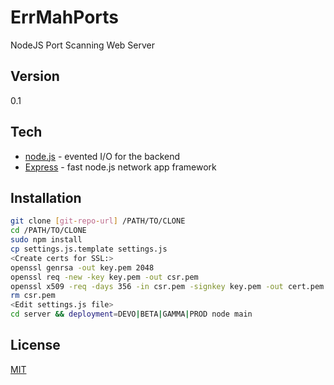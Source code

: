 ErrMahPorts
=========
NodeJS Port Scanning Web Server

Version
-------

0.1

Tech
----

* [node.js] - evented I/O for the backend
* [Express] - fast node.js network app framework

Installation
--------------

```sh
git clone [git-repo-url] /PATH/TO/CLONE
cd /PATH/TO/CLONE
sudo npm install
cp settings.js.template settings.js
<Create certs for SSL:>
openssl genrsa -out key.pem 2048
openssl req -new -key key.pem -out csr.pem
openssl x509 -req -days 356 -in csr.pem -signkey key.pem -out cert.pem
rm csr.pem
<Edit settings.js file>
cd server && deployment=DEVO|BETA|GAMMA|PROD node main
```


License
-------

[MIT]


  [node.js]: http://nodejs.org
  [express]: http://expressjs.com
  [MIT]: http://www.tldrlegal.com/license/mit-license